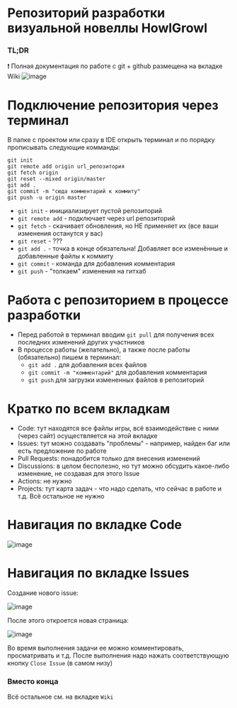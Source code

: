 # Репозиторий разработки визуальной новеллы HowlGrowl
### TL;DR

❗ Полная документация по работе с git + github размещена на вкладке Wiki
![image](https://github.com/user-attachments/assets/8b1e8ef5-6c80-4d32-a08a-dd4178380896)


# Подключение репозитория через терминал
В папке с проектом или сразу в IDE открыть терминал и по порядку прописывать следующие комманды:
```
git init
git remote add origin url_репозитория
git fetch origin
git reset --mixed origin/master
git add .
git commit -m "сюда комментарий к коммиту"
git push -u origin master
```
- `git init` - инициализирует пустой репозиторий
- `git remote add` - подключает через url репозиторий
- `git fetch` - скачивает обновления, но НЕ применяет их (все ваши изменения останутся у вас)
- `git reset` - ???
- `git add .` - точка в конце обязательна! Добавляет все изменённые и добавленные файлы к коммиту
- `git commit` - команда для добавления комментария
- `git push` - "толкаем" изменения на гитхаб

# Работа с репозиторием в процессе разработки
- Перед работой в терминал вводим `git pull` для получения всех последних изменений других участников
- В процессе работы (желательно), а также после работы (обязательно) пишем в терминал:
  - `git add .` для добавления всех файлов
  - `git commit -m "комментарий"` для добавления комментария
  - `git push` для загрузки измененных файлов в репозиторий

# Кратко по всем вкладкам
- Code: тут находятся все файлы игры, всё взаимодействие с ними (через сайт) осуществляется на этой вкладке
- Issues: тут можно создавать "проблемы" - например, найден баг или есть предложение по работе
- Pull Requests: понадобится только для внесения изменений
- Discussions: в целом бесполезно, но тут можно обсудить какое-либо изменение, не создавая для этого Issue
- Actions: не нужно
- Projects: тут карта задач - что надо сделать, что сейчас в работе и т.д.
Всё остальное не нужно

# Навигация по вкладке Code
![image](https://github.com/user-attachments/assets/e8d1e41f-cdc3-4986-a936-83c5de07a003)

# Навигация по вкладке Issues
Создание нового issue:

![image](https://github.com/user-attachments/assets/702cc199-d251-4fe1-a549-a6cb69c9267b)

После этого откроется новая страница:

![image](https://github.com/user-attachments/assets/5d86c282-f189-481e-a6a9-2641505dfa4f)

Во время выполнения задачи ее можно комментировать, просматривать и т.д. После выполнения надо нажать соответствующую кнопку `Close Issue` (в самом низу)

### Вместо конца
Всё остальное см. на вкладке `Wiki`
